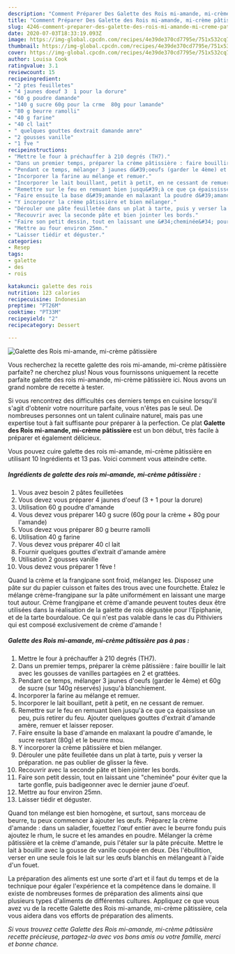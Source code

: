 ```yaml
---
description: "Comment Préparer Des Galette des Rois mi-amande, mi-crème pâtissière"
title: "Comment Préparer Des Galette des Rois mi-amande, mi-crème pâtissière"
slug: 4246-comment-preparer-des-galette-des-rois-mi-amande-mi-creme-patissiere
date: 2020-07-03T18:33:19.093Z
image: https://img-global.cpcdn.com/recipes/4e39de370cd7795e/751x532cq70/galette-des-rois-mi-amande-mi-creme-patissiere-photo-principale-de-la-recette.jpg
thumbnail: https://img-global.cpcdn.com/recipes/4e39de370cd7795e/751x532cq70/galette-des-rois-mi-amande-mi-creme-patissiere-photo-principale-de-la-recette.jpg
cover: https://img-global.cpcdn.com/recipes/4e39de370cd7795e/751x532cq70/galette-des-rois-mi-amande-mi-creme-patissiere-photo-principale-de-la-recette.jpg
author: Louisa Cook
ratingvalue: 3.1
reviewcount: 15
recipeingredient:
- "2 ptes feuilletes"
- "4 jaunes doeuf 3  1 pour la dorure"
- "60 g poudre damande"
- "140 g sucre 60g pour la crme  80g pour lamande"
- "80 g beurre ramolli"
- "40 g farine"
- "40 cl lait"
- " quelques gouttes dextrait damande amre"
- "2 gousses vanille"
- "1 fve "
recipeinstructions:
- "Mettre le four à préchauffer à 210 degrés (TH7)."
- "Dans un premier temps, préparer la crème pâtissière : faire bouillir le lait avec les gousses de vanilles partagées en 2 et grattées."
- "Pendant ce temps, mélanger 3 jaunes d&#39;oeufs (garder le 4ème) et 60g de sucre (sur 140g réservés) jusqu&#39;à blanchiement."
- "Incorporer la farine au mélange et remuer."
- "Incorporer le lait bouillant, petit à petit, en ne cessant de remuer."
- "Remettre sur le feu en remuant bien jusqu&#39;à ce que ça épaississe un peu, puis retirer du feu. Ajouter quelques gouttes d&#39;extrait d&#39;amande amère, remuer et laisser reposer."
- "Faire ensuite la base d&#39;amande en malaxant la poudre d&#39;amande, le sucre restant (80g) et le beurre mou."
- "Y incorporer la crème pâtissière et bien mélanger."
- "Dérouler une pâte feuilletée dans un plat à tarte, puis y verser la préparation. ne pas oublier de glisser la fève."
- "Recouvrir avec la seconde pâte et bien jointer les bords."
- "Faire son petit dessin, tout en laissant une &#34;cheminée&#34; pour éviter que la tarte gonfle, puis badigeonner avec le dernier jaune d&#39;oeuf."
- "Mettre au four environ 25mn."
- "Laisser tiédir et déguster."
categories:
- Resep
tags:
- galette
- des
- rois

katakunci: galette des rois 
nutrition: 123 calories
recipecuisine: Indonesian
preptime: "PT26M"
cooktime: "PT33M"
recipeyield: "2"
recipecategory: Dessert

---
```



![Galette des Rois mi-amande, mi-crème pâtissière](https://img-global.cpcdn.com/recipes/4e39de370cd7795e/751x532cq70/galette-des-rois-mi-amande-mi-creme-patissiere-photo-principale-de-la-recette.jpg)

Vous recherchez la recette galette des rois mi-amande, mi-crème pâtissière parfaite? ne cherchez plus! Nous vous fournissons uniquement la recette parfaite galette des rois mi-amande, mi-crème pâtissière ici. Nous avons un grand nombre de recette à tester.

Si vous rencontrez des difficultés ces derniers temps en cuisine lorsqu'il s'agit d'obtenir votre nourriture parfaite, vous n'êtes pas le seul. De nombreuses personnes ont un talent culinaire naturel, mais pas une expertise tout à fait suffisante pour préparer à la perfection. Ce plat <strong> Galette des Rois mi-amande, mi-crème pâtissière </strong> est un bon début, très facile à préparer et également délicieux.

<!--inarticleads1-->

Vous pouvez cuire galette des rois mi-amande, mi-crème pâtissière en utilisant 10 Ingrédients et 13 pas. Voici comment vous atteindre cette.

##### Ingrédients de galette des rois mi-amande, mi-crème pâtissière :

1. Vous avez besoin 2 pâtes feuilletées
1. Vous devez vous préparer 4 jaunes d&#39;oeuf (3 + 1 pour la dorure)
1. Utilisation 60 g poudre d&#39;amande
1. Vous devez vous préparer 140 g sucre (60g pour la crème + 80g pour l&#39;amande)
1. Vous devez vous préparer 80 g beurre ramolli
1. Utilisation 40 g farine
1. Vous devez vous préparer 40 cl lait
1. Fournir  quelques gouttes d&#39;extrait d&#39;amande amère
1. Utilisation 2 gousses vanille
1. Vous devez vous préparer 1 fève !


Quand la crème et la frangipane sont froid, mélangez les. Disposez une pâte sur du papier cuisson et faites des trous avec une fourchette. Étalez le mélange crème-frangipane sur la pâte uniformément en laissant une marge tout autour. Crème frangipane et crème d&#39;amande peuvent toutes deux être utilisées dans la réalisation de la galette de rois dégustée pour l&#39;Epiphanie, et de la tarte bourdaloue. Ce qui n&#39;est pas valable dans le cas du Pithiviers qui est composé exclusivement de crème d&#39;amande ! 

<!--inarticleads2-->

##### Galette des Rois mi-amande, mi-crème pâtissière pas à pas :

1. Mettre le four à préchauffer à 210 degrés (TH7).
1. Dans un premier temps, préparer la crème pâtissière : faire bouillir le lait avec les gousses de vanilles partagées en 2 et grattées.
1. Pendant ce temps, mélanger 3 jaunes d&#39;oeufs (garder le 4ème) et 60g de sucre (sur 140g réservés) jusqu&#39;à blanchiement.
1. Incorporer la farine au mélange et remuer.
1. Incorporer le lait bouillant, petit à petit, en ne cessant de remuer.
1. Remettre sur le feu en remuant bien jusqu&#39;à ce que ça épaississe un peu, puis retirer du feu. Ajouter quelques gouttes d&#39;extrait d&#39;amande amère, remuer et laisser reposer.
1. Faire ensuite la base d&#39;amande en malaxant la poudre d&#39;amande, le sucre restant (80g) et le beurre mou.
1. Y incorporer la crème pâtissière et bien mélanger.
1. Dérouler une pâte feuilletée dans un plat à tarte, puis y verser la préparation. ne pas oublier de glisser la fève.
1. Recouvrir avec la seconde pâte et bien jointer les bords.
1. Faire son petit dessin, tout en laissant une &#34;cheminée&#34; pour éviter que la tarte gonfle, puis badigeonner avec le dernier jaune d&#39;oeuf.
1. Mettre au four environ 25mn.
1. Laisser tiédir et déguster.


Quand ton mélange est bien homogène, et surtout, sans morceau de beurre, tu peux commencer à ajouter les œufs. Préparez la crème d&#39;amande : dans un saladier, fouettez l&#39;œuf entier avec le beurre fondu puis ajoutez le rhum, le sucre et les amandes en poudre. Mélanger la crème pâtissière et la crème d&#39;amande, puis l&#39;étaler sur la pâte précuite. Mettre le lait à bouillir avec la gousse de vanille coupée en deux. Dès l&#39;ébullition, verser en une seule fois le lait sur les œufs blanchis en mélangeant à l&#39;aide d&#39;un fouet. 

<!--inarticleads1-->

<p>
La préparation des aliments est une sorte d'art et il faut du temps et de la technique pour égaler l'expérience et la compétence dans le domaine. Il existe de nombreuses formes de préparation des aliments ainsi que plusieurs types d'aliments de différentes cultures. Appliquez ce que vous avez vu de la recette Galette des Rois mi-amande, mi-crème pâtissière, cela vous aidera dans vos efforts de préparation des aliments.
</p>

<p>
<i>Si vous trouvez cette Galette des Rois mi-amande, mi-crème pâtissière recette précieuse, partagez-la avec vos bons amis ou votre famille, merci et bonne chance.</i>
</p>
